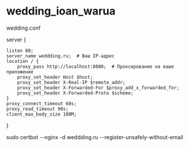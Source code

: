 # wedding_ioan_warua
wedding.conf

server {

    listen 80;
    server_name weddding.ru;  # Ваш IP-адрес
    location / {
        proxy_pass http://localhost:8080;  # Проксирование на ваше приложение
        proxy_set_header Host $host;
        proxy_set_header X-Real-IP $remote_addr;
        proxy_set_header X-Forwarded-For $proxy_add_x_forwarded_for;
        proxy_set_header X-Forwarded-Proto $scheme;
    }
    proxy_connect_timeout 60s;
    proxy_read_timeout 90s;
    client_max_body_size 100M;
    
}

sudo certbot --nginx -d weddding.ru --register-unsafely-without-email

